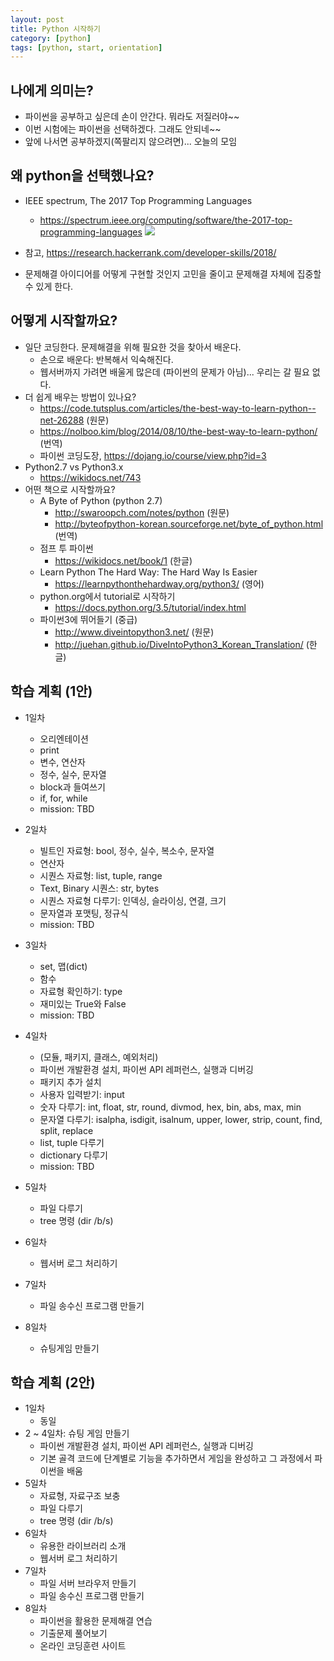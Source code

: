 ```yaml
---
layout: post
title: Python 시작하기
category: [python]
tags: [python, start, orientation]
---
```


## 나에게 의미는?
* 파이썬을 공부하고 싶은데 손이 안간다. 뭐라도 저질러야~~
* 이번 시험에는 파이썬을 선택하겠다. 그래도 안되네~~
* 앞에 나서면 공부하겠지(쪽팔리지 않으려면)... 오늘의 모임

## 왜 python을 선택했나요?
* IEEE spectrum, The 2017 Top Programming Languages
  - https://spectrum.ieee.org/computing/software/the-2017-top-programming-languages
  ![](https://spectrum.ieee.org/image/MjkyNzIzNQ.jpeg)

* 참고, https://research.hackerrank.com/developer-skills/2018/
* 문제해결 아이디어를 어떻게 구현할 것인지 고민을 줄이고 문제해결 자체에 집중할 수 있게 한다.

## 어떻게 시작할까요?
* 일단 코딩한다. 문제해결을 위해 필요한 것을 찾아서 배운다.
  - 손으로 배운다: 반복해서 익숙해진다.
  - 웹서버까지 가려면 배울게 많은데 (파이썬의 문제가 아님)... 우리는 갈 필요 없다.
* 더 쉽게 배우는 방법이 있나요?
  - https://code.tutsplus.com/articles/the-best-way-to-learn-python--net-26288 (원문)
  - https://nolboo.kim/blog/2014/08/10/the-best-way-to-learn-python/ (번역)
  - 파이썬 코딩도장, https://dojang.io/course/view.php?id=3
* Python2.7 vs Python3.x
  - https://wikidocs.net/743
* 어떤 책으로 시작할까요?
  - A Byte of Python (python 2.7)
    * http://swaroopch.com/notes/python (원문)
    * http://byteofpython-korean.sourceforge.net/byte_of_python.html (번역)
  - 점프 투 파이썬
    * https://wikidocs.net/book/1 (한글)
  - Learn Python The Hard Way: The Hard Way Is Easier
    * https://learnpythonthehardway.org/python3/ (영어)
  - python.org에서 tutorial로 시작하기
    * https://docs.python.org/3.5/tutorial/index.html
  - 파이썬3에 뛰어들기 (중급)
    * http://www.diveintopython3.net/ (원문)
    * http://juehan.github.io/DiveIntoPython3_Korean_Translation/ (한글)

## 학습 계획 (1안)
* 1일차
  - 오리엔테이션
  - print
  - 변수, 연산자
  - 정수, 실수, 문자열
  - block과 들여쓰기
  - if, for, while
  - mission: TBD
* 2일차
  - 빌트인 자료형: bool, 정수, 실수, 복소수, 문자열
  - 연산자
  - 시퀀스 자료형: list, tuple, range
  - Text, Binary 시퀀스: str, bytes
  - 시퀀스 자료형 다루기: 인덱싱, 슬라이싱, 연결, 크기
  - 문자열과 포맷팅, 정규식
  - mission: TBD
* 3일차
  - set, 맵(dict)
  - 함수
  - 자료형 확인하기: type
  - 재미있는 True와 False
  - mission: TBD
* 4일차
  - (모듈, 패키지, 클래스, 예외처리)
  - 파이썬 개발환경 설치, 파이썬 API 레퍼런스, 실행과 디버깅
  - 패키지 추가 설치
  - 사용자 입력받기: input
  - 숫자 다루기: int, float, str, round, divmod, hex, bin, abs, max, min
  - 문자열 다루기: isalpha, isdigit, isalnum, upper, lower, strip, count, find, split, replace
  - list, tuple 다루기
  - dictionary 다루기
  - mission: TBD

* 5일차
  - 파일 다루기
  - tree 명령 (dir /b/s)
* 6일차
  - 웹서버 로그 처리하기
* 7일차
  - 파일 송수신 프로그램 만들기
* 8일차
  - 슈팅게임 만들기

## 학습 계획 (2안)

* 1일차
  - 동일
* 2 ~ 4일차: 슈팅 게임 만들기
  - 파이썬 개발환경 설치, 파이썬 API 레퍼런스, 실행과 디버깅
  - 기본 골격 코드에 단계별로 기능을 추가하면서 게임을 완성하고 그 과정에서 파이썬을 배움
* 5일차
  - 자료형, 자료구조 보충
  - 파일 다루기
  - tree 명령 (dir /b/s)
* 6일차
  - 유용한 라이브러리 소개
  - 웹서버 로그 처리하기
* 7일차
  - 파일 서버 브라우저 만들기
  - 파일 송수신 프로그램 만들기
* 8일차
  - 파이썬을 활용한 문제해결 연습
  - 기출문제 풀어보기
  - 온라인 코딩훈련 사이트
